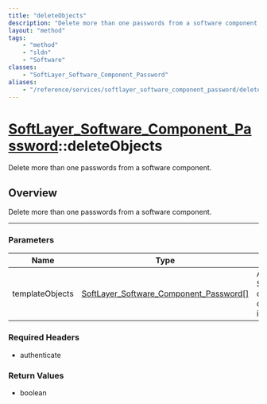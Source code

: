 ```yaml
---
title: "deleteObjects"
description: "Delete more than one passwords from a software component."
layout: "method"
tags:
    - "method"
    - "sldn"
    - "Software"
classes:
    - "SoftLayer_Software_Component_Password"
aliases:
    - "/reference/services/softlayer_software_component_password/deleteObjects"
---
```

# [SoftLayer_Software_Component_Password](/reference/services/SoftLayer_Software_Component_Password)::deleteObjects


Delete more than one passwords from a software component.


## Overview 
Delete more than one passwords from a software component. 

-----

### Parameters 
|Name | Type | Description |
| --- | --- | --- |
|templateObjects| <a href='/reference/datatypes/SoftLayer_Software_Component_Password'>SoftLayer_Software_Component_Password[] </a>| An array of skeleton SoftLayer_Software_Component_Password objects that you wish to delete. Each object in the array must have at least their id properties defined.|


### Required Headers
* authenticate


### Return Values
* boolean




